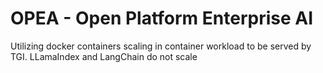 # OPEA - Open Platform Enterprise AI
Utilizing docker containers 
scaling in container workload to be served by TGI. LLamaIndex and LangChain do not scale